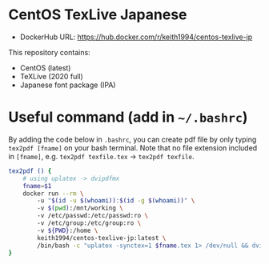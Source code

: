 # CentOS TexLive Japanese
- DockerHub URL: https://hub.docker.com/r/keith1994/centos-texlive-jp

This repository contains:
- CentOS (latest)
- TeXLive (2020 full)
- Japanese font package (IPA)

# Useful command (add in `~/.bashrc`)
By adding the code below in `.bashrc`, you can create pdf file by only typing `tex2pdf [fname]` on your bash terminal. Note that no file extension included in `[fname]`, e.g. `tex2pdf texfile.tex` -> `tex2pdf texfile`.

```bash
tex2pdf () { 
    # using uplatex -> dvipdfmx 
    fname=$1 
    docker run --rm \ 
        -u "$(id -u $(whoami)):$(id -g $(whoami))" \ 
        -v $(pwd):/mnt/working \ 
        -v /etc/passwd:/etc/passwd:ro \ 
        -v /etc/group:/etc/group:ro \ 
        -v ${PWD}:/home \ 
        keith1994/centos-texlive-jp:latest \ 
        /bin/bash -c "uplatex -synctex=1 $fname.tex 1> /dev/null && dvipdfmx $fname.dvi" 
} 
```
